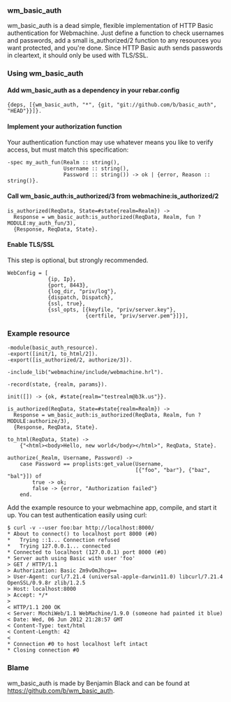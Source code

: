 ### wm_basic_auth

wm_basic_auth is a dead simple, flexible implementation of HTTP Basic authentication for Webmachine.  Just define a function to check usernames and passwords, add a small is_authorized/2 function to any resources you want protected, and you're done.  Since HTTP Basic auth sends passwords in cleartext, it should only be used with TLS/SSL.

### Using wm_basic_auth

#### Add wm_basic_auth as a dependency in your rebar.config

	{deps, [{wm_basic_auth, "*", {git, "git://github.com/b/basic_auth", "HEAD"}}]}.

#### Implement your authorization function

Your authentication function may use whatever means you like to verify access, but must match
this specification:

	-spec my_auth_fun(Realm :: string(),
	                  Username :: string(),
	                  Password :: string()) -> ok | {error, Reason :: string()}.

#### Call wm_basic_auth:is_authorized/3 from webmachine:is_authorized/2

	is_authorized(ReqData, State=#state{realm=Realm}) ->
	  Response = wm_basic_auth:is_authorized(ReqData, Realm, fun ?MODULE:my_auth_fun/3),
	  {Response, ReqData, State}.


#### Enable TLS/SSL

This step is optional, but strongly recommended.

	WebConfig = [
	             {ip, Ip},
	             {port, 8443},
	             {log_dir, "priv/log"},
	             {dispatch, Dispatch},
	             {ssl, true},
				 {ssl_opts, [{keyfile, "priv/server.key"},
							 {certfile, "priv/server.pem"}]}],

### Example resource

	-module(basic_auth_resource).
	-export([init/1, to_html/2]).
	-export([is_authorized/2, authorize/3]).

	-include_lib("webmachine/include/webmachine.hrl").

	-record(state, {realm, params}).

	init([]) -> {ok, #state{realm="testrealm@b3k.us"}}.

	is_authorized(ReqData, State=#state{realm=Realm}) ->
	  Response = wm_basic_auth:is_authorized(ReqData, Realm, fun ?MODULE:authorize/3),
	  {Response, ReqData, State}.

	to_html(ReqData, State) ->
	    {"<html><body>Hello, new world</body></html>", ReqData, State}.

	authorize(_Realm, Username, Password) ->
	  	case Password == proplists:get_value(Username,
	    			                         [{"foo", "bar"}, {"baz", "bal"}]) of
			true -> ok;
			false -> {error, "Authorization failed"}
		end.

Add the example resource to your webmachine app, compile, and start it up.  You can test
authentication easily using curl:

	$ curl -v --user foo:bar http://localhost:8000/
	* About to connect() to localhost port 8000 (#0)
	*   Trying ::1... Connection refused
	*   Trying 127.0.0.1... connected
	* Connected to localhost (127.0.0.1) port 8000 (#0)
	* Server auth using Basic with user 'foo'
	> GET / HTTP/1.1
	> Authorization: Basic Zm9vOmJhcg==
	> User-Agent: curl/7.21.4 (universal-apple-darwin11.0) libcurl/7.21.4 OpenSSL/0.9.8r zlib/1.2.5
	> Host: localhost:8000
	> Accept: */*
	> 
	< HTTP/1.1 200 OK
	< Server: MochiWeb/1.1 WebMachine/1.9.0 (someone had painted it blue)
	< Date: Wed, 06 Jun 2012 21:28:57 GMT
	< Content-Type: text/html
	< Content-Length: 42
	< 
	* Connection #0 to host localhost left intact
	* Closing connection #0

### Blame

wm_basic_auth is made by Benjamin Black and can be found at https://github.com/b/wm_basic_auth.
